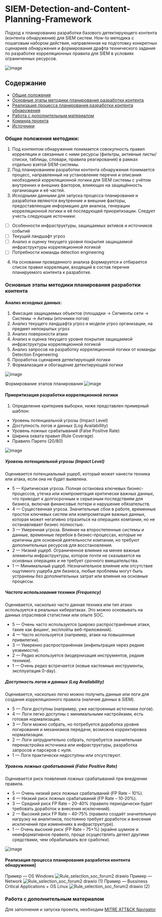 # SIEM-Detection-and-Content-Planning-Framework
Подход к планированию разработки базового детектирующего контента (контента обнаружения) для SIEM систем. How-to методика c пошаговым набором действия, направленная на подготовку конкретных сценариев обнаружения и формирования драфта технического задания по разработке корреляционных правила для SIEM в условиях ограниченных ресурсов.

![image](https://github.com/user-attachments/assets/3be7bf53-41b7-44ab-b4a5-46526d79e05d)

## Содержание
- [Общие положения](#Общие-положения)
- [Основные этапы методики планирования разработки контента](#Основные-этапы-методики-планирования-разработки-контента)
- [Реализация процесса планирования разработки контента обнаружения](#Реализация-процесса-планирования-разработки-контента-обнаружения)
- [Работа с дополнительным материалом](#Работа-с-дополнительным-материалом)
- [Команда проекта](#команда-проекта)
- [Источники](#источники)


### Общие положения методики:
1. Под контентом обнаружения понимается совокупность правил корреляции и связанные с ними ресурсы (фильтры, активные листы/списки, таблицы, словари, правила реагирования) в рамках отдельно взятой SIEM-системы.
2. Под планированием разработки контента обнаружения понимается процесс, направленный на установление перечня и описания необходимой корреляционной логики для SIEM системы с учётом внутренних и внешних факторов, влияющих на защищённость организации и её частей. 
3. Исходными данными для запуска процесса планирования и разработки являются внутренние и внешние факторы, предоставляющие информацию для анализа, генерации корреляционной логики и её последующей приоритизации.
   Следует учесть следующие источники:
- [ ] Особенности инфраструктуры, защищаемых активов и источников событий
- [ ] Текущий ландшафт угроз
- [ ] Анализ и оценку текущего уровня покрытия защищаемой инфраструктуры корреляционной логикой
- [ ] Потребности команды detection engineering
4. На основании проведенного анализа формируется и отбирается список правил корреляции, входящий в состав перечня планируемого контента к разработке.


### Основные этапы методики планирования разработки контента
#### Анализ исходных данных: 
1.  Фиксация защищаемых объектов (площадки -> Сегменты сети -> Системы -> Активы (иточники логов)
2.  Анализ текущего ландшафта угроз и модели угроз организации, на предмет непокрытых угроз
3.  Анализ поверхности атаки
4.  Анализ и оценка текущего уровня покрытия защищаемой инфраструктуры корреляционной логикой
5.  Анализ запросов на разработку корреляционной логики от команды Detection Engeneering
6.  Проработка сценариев детектирующей логики
7.  Формализация и обогащение детектирующей логики

![image](https://github.com/user-attachments/assets/61d00622-efd9-471b-b385-48dfc723f652)

Формирование этапов планирования
   ![image](https://github.com/user-attachments/assets/53be8453-8366-4c73-90cc-a1cae5429c71)


#### Приоритизация разработки корреляционной логики
1. Определение критериев выборки, ниже представлен примерный шаблон:
- Уровень потенциальной угрозы (Impact Level)
- Доступность логов и данных (Log Availabillity)
- Уровень ложных срабатываний (False Positive Rate)
- Ширина охвата правил (Rule Coverage)
- Правило Парето (20/80)

![image](https://github.com/user-attachments/assets/9af993cb-7200-4a85-b5c6-7e758e6fd1f2)

##### Уровень потенциальной угрозы (Impact Level)
Оценивается потенциальный ущерб, который может нанести техника или атака, если она не будет выявлена.
- 5 — Критическая угроза. Полная остановка ключевых бизнес-процессов, утечка или компрометация критически важных данных, что приводит к долгосрочным и серьезным последствиям для бизнеса, включая финансовые потери и нарушение обязательств.
- 4 — Существенная угроза. Значительные сбои в работе, временные простои ключевых систем или компрометация важных данных, которая может негативно отразиться на операциях компании, но не останавливает бизнес полностью.
- 3 — Умеренная угроза. Влияние на второстепенные системы и данные, временные перебои в бизнес-процессах, которые не критичны для основной деятельности компании, но требуют дополнительных ресурсов для восстановления.
- 2 — Низкий ущерб. Ограниченное влияние на менее важные элементы инфраструктуры, которое почти не сказывается на основных операциях и не требует срочного вмешательства.
- 1 — Минимальный ущерб. Незначительное влияние или отсутствие ощутимого ущерба для бизнеса, любые проблемы могут быть устранены без дополнительных затрат или влияния на основные процессы.

##### Частота использования техники (Frequency)
Оценивается, насколько часто данная техника или тип атаки используется в реальных кибератаках. Это можно основывать на данных отраслевой статистики или опыте SOC.
- 5 — Очень часто используется (широко распространённые атаки, такие как фишинг, эксплойты веб-приложений).
- 4 — Часто используется (например, атаки на повышенные привилегии).
- 3 — Умеренно распространённая (инфильтрация через редкие уязвимости).
- 2 — Редко используется (модернизация инструментов, редкие техники).
- 1 — Очень редко встречается (новые кастомные инструменты, эксплуатация 0-day).

##### Доступность логов и данных (Log Availability)
Оценивается, насколько легко можно получить данные или логи для создания корреляционного правила (наличие данных в SIEM).
- 5 — Логи доступны (например, уже настроенные источники логов).
- 4 — Логи легко доступны с минимальными настройками, есть готовая нормализация.
- 3 — Логи можно собрать, но потребуется доработка уровня логирования и механизмов передачи, возможна корректировка нормализации.
- 2 — Логи затруднительно собрать, потребуется значительная перенастройка источника или инфраструктуры, разработка запросов и парсеров с нуля.
- 1 — Логи практически недоступны или отсутствуют.

##### Уровень ложных срабатываний (False Positive Rate)
Оценивается риск появления ложных срабатываний при внедрении правила.
- 5 — Очень низкий риск ложных срабатываний (FP Rate – 10%).
- 4 — Низкий риск ложных срабатываний (FP Rate – 10-20%).
- 3 — Средний риск FP Rate – 20-40% (правило периодически будет требовать доработок и внесения исключений).
- 2 — Высокий риск FP Rate – 40-75% (правило создаёт значительную нагрузку на аналитиков, постоянно требует доработок и внесения исключений при изменениях в инфраструктуре).
- 1 — Очень высокий риск (FP Rate – 75+%) (крайне шумное и неинформативное правило, проще осуществлять детект другими средствами, чем обрабатывать все сработки).

![image](https://github.com/user-attachments/assets/44861874-d8b8-4501-a017-b89925af8218)


#### Реализация процесса планирования разработки контента обнаружения]
Пример — OS Windows 
![Rule_selection_soc_forum2 drawio](https://github.com/user-attachments/assets/e86a81be-1e16-4075-b049-35a9c1062184)
Пример — Network
![Rule_selection_soc_forum2 drawio (1)](https://github.com/user-attachments/assets/6e6693fe-9293-4864-bfe0-727e23e2ebfa)
Пример — Bussiness Critical Applications + OS Linux
![Rule_selection_soc_forum2 drawio (2)](https://github.com/user-attachments/assets/da55e4da-5532-4746-b890-64a5e8c96a4a)


### Работа с дополнительным материалом
Для заполнения и запуска проекта, необходим [MITRE ATT&CK Navigator](https://mitre-attack.github.io/attack-navigator/#layerURL=)
